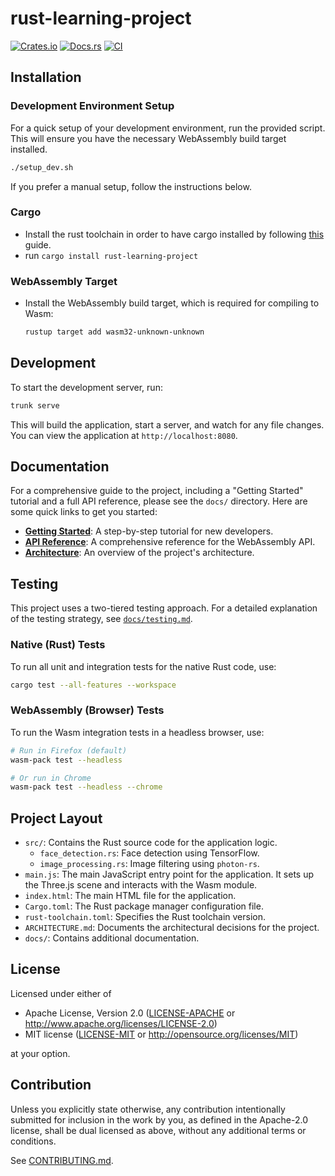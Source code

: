 # rust-learning-project

[![Crates.io](https://img.shields.io/crates/v/rust-learning-project.svg)](https://crates.io/crates/rust-learning-project)
[![Docs.rs](https://docs.rs/rust-learning-project/badge.svg)](https://docs.rs/rust-learning-project)
[![CI](https://github.com/fderuiter/rust-learning-project/workflows/CI/badge.svg)](https://github.com/fderuiter/rust-learning-project/actions)

## Installation

### Development Environment Setup

For a quick setup of your development environment, run the provided script. This will ensure you have the necessary WebAssembly build target installed.

```bash
./setup_dev.sh
```

If you prefer a manual setup, follow the instructions below.

### Cargo

* Install the rust toolchain in order to have cargo installed by following
  [this](https://www.rust-lang.org/tools/install) guide.
* run `cargo install rust-learning-project`

### WebAssembly Target

* Install the WebAssembly build target, which is required for compiling to Wasm:
  ```bash
  rustup target add wasm32-unknown-unknown
  ```

## Development

To start the development server, run:

```bash
trunk serve
```

This will build the application, start a server, and watch for any file changes. You can view the application at `http://localhost:8080`.

## Documentation

For a comprehensive guide to the project, including a "Getting Started" tutorial and a full API reference, please see the `docs/` directory. Here are some quick links to get you started:

-   [**Getting Started**](docs/getting_started.md): A step-by-step tutorial for new developers.
-   [**API Reference**](docs/api.md): A comprehensive reference for the WebAssembly API.
-   [**Architecture**](ARCHITECTURE.md): An overview of the project's architecture.

## Testing

This project uses a two-tiered testing approach. For a detailed explanation of the testing strategy, see [`docs/testing.md`](docs/testing.md).

### Native (Rust) Tests

To run all unit and integration tests for the native Rust code, use:

```bash
cargo test --all-features --workspace
```

### WebAssembly (Browser) Tests

To run the Wasm integration tests in a headless browser, use:

```bash
# Run in Firefox (default)
wasm-pack test --headless

# Or run in Chrome
wasm-pack test --headless --chrome
```

## Project Layout

-   `src/`: Contains the Rust source code for the application logic.
    -   `face_detection.rs`: Face detection using TensorFlow.
    -   `image_processing.rs`: Image filtering using `photon-rs`.
-   `main.js`: The main JavaScript entry point for the application. It sets up the Three.js scene and interacts with the Wasm module.
-   `index.html`: The main HTML file for the application.
-   `Cargo.toml`: The Rust package manager configuration file.
-   `rust-toolchain.toml`: Specifies the Rust toolchain version.
-   `ARCHITECTURE.md`: Documents the architectural decisions for the project.
-   `docs/`: Contains additional documentation.

## License

Licensed under either of

 * Apache License, Version 2.0
   ([LICENSE-APACHE](LICENSE-APACHE) or http://www.apache.org/licenses/LICENSE-2.0)
 * MIT license
   ([LICENSE-MIT](LICENSE-MIT) or http://opensource.org/licenses/MIT)

at your option.

## Contribution

Unless you explicitly state otherwise, any contribution intentionally submitted
for inclusion in the work by you, as defined in the Apache-2.0 license, shall be
dual licensed as above, without any additional terms or conditions.

See [CONTRIBUTING.md](CONTRIBUTING.md).
